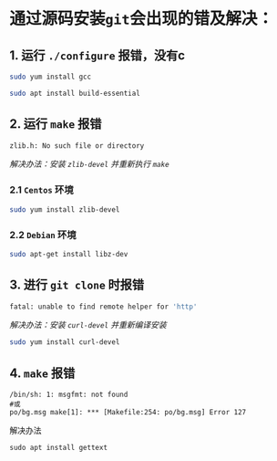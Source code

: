 # 通过源码安装`git`会出现的错及解决：

## 1. 运行 `./configure` 报错，没有c

```bash
sudo yum install gcc

sudo apt install build-essential
```

## 2. 运行 `make` 报错

```bash
zlib.h: No such file or directory
```

_解决办法：安装 `zlib-devel` 并重新执行 `make`_

### 2.1 `Centos` 环境

```bash
sudo yum install zlib-devel
```

### 2.2 `Debian` 环境

```bash
sudo apt-get install libz-dev
```

## 3. 进行 `git clone` 时报错

```bash
fatal: unable to find remote helper for 'http'
```

_解决办法：安装 `curl-devel` 并重新编译安装_

```bash
sudo yum install curl-devel
```

## 4. `make` 报错

```shell
/bin/sh: 1: msgfmt: not found
#或
po/bg.msg make[1]: *** [Makefile:254: po/bg.msg] Error 127
```

解决办法

```shell
sudo apt install gettext
```
